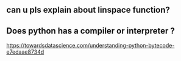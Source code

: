 ## can u pls explain about linspace function?

## Does python has a compiler or interpreter ?
https://towardsdatascience.com/understanding-python-bytecode-e7edaae8734d

